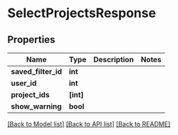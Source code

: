 # SelectProjectsResponse


## Properties
Name | Type | Description | Notes
------------ | ------------- | ------------- | -------------
**saved_filter_id** | **int** |  | 
**user_id** | **int** |  | 
**project_ids** | **[int]** |  | 
**show_warning** | **bool** |  | 

[[Back to Model list]](../README.md#documentation-for-models) [[Back to API list]](../README.md#documentation-for-api-endpoints) [[Back to README]](../README.md)


